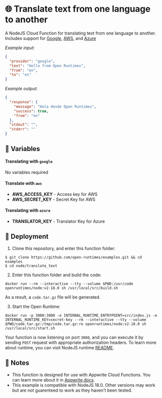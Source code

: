 # 🌐 Translate text from one language to another

A NodeJS Cloud Function for translating text from one language to another. Includes support for [Google](https://translate.google.com/), [AWS](https://aws.amazon.com/translate/), and [Azure](https://azure.microsoft.com/en-us/products/cognitive-services/translator/)

_Example input:_

```json
{
  "provider": "google",
  "text": "Hello from Open Runtimes",
  "from": "en",
  "to": "es"
}
```

_Example output:_

```json
{
  "response": {
    "message": "Hola desde Open Runtimes",
    "success": true,
    "from": "en"
  },
  "stdout": "",
  "stderr": ""
}
```

## 📝 Variables

#### Translating with `google`

No variables required

#### Translate with `aws`

- **AWS_ACCESS_KEY** - Access key for AWS
- **AWS_SECRET_KEY** - Secret Key for AWS

#### Translating with `azure`

- **TRANSLATOR_KEY** - Translator Key for Azure

## 🚀 Deployment

1. Clone this repository, and enter this function folder:

```
$ git clone https://github.com/open-runtimes/examples.git && cd examples
$ cd node/translate_text
```

2. Enter this function folder and build the code:

```
docker run --rm --interactive --tty --volume $PWD:/usr/code openruntimes/node:v2-18.0 sh /usr/local/src/build.sh
```

As a result, a `code.tar.gz` file will be generated.

3. Start the Open Runtime:

```
docker run -p 3000:3000 -e INTERNAL_RUNTIME_ENTRYPOINT=src/index.js -e INTERNAL_RUNTIME_KEY=secret-key --rm --interactive --tty --volume $PWD/code.tar.gz:/tmp/code.tar.gz:ro openruntimes/node:v2-18.0 sh /usr/local/src/start.sh
```

Your function is now listening on port `3000`, and you can execute it by sending `POST` request with appropriate authorization headers. To learn more about runtime, you can visit NodeJS runtime [README](https://github.com/open-runtimes/open-runtimes/tree/main/runtimes/node-18.0).

## 📝 Notes

- This function is designed for use with Appwrite Cloud Functions. You can learn more about it in [Appwrite docs](https://appwrite.io/docs/functions).
- This example is compatible with NodeJS 18.0. Other versions may work but are not guarenteed to work as they haven't been tested.

